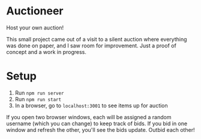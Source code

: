 # Auctioneer
Host your own auction!

This small project came out of a visit to a silent auction where everything was done on paper, and I saw room for improvement. Just a proof of concept and a work in progress.

# Setup
1. Run `npm run server`
2. Run `npm run start`
3. In a browser, go to `localhost:3001` to see items up for auction

If you open two browser windows, each will be assigned a random username (which you can change) to keep track of bids. If you bid in one window and refresh the other, you'll see the bids update. Outbid each other!